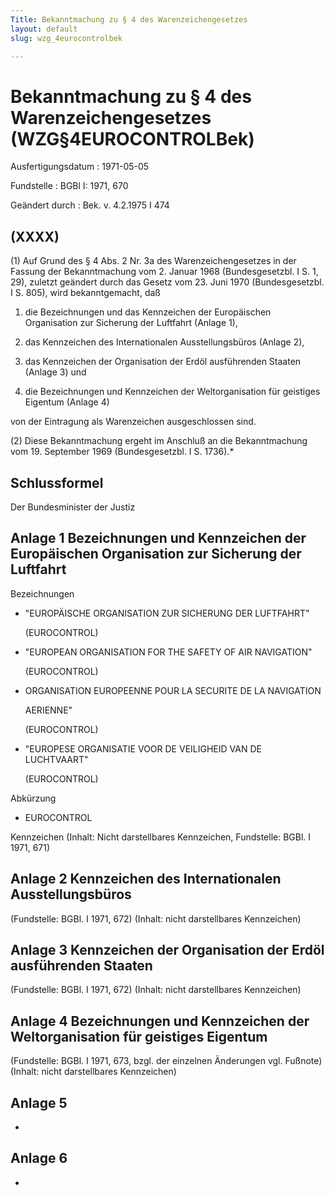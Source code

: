 ```yaml
---
Title: Bekanntmachung zu § 4 des Warenzeichengesetzes
layout: default
slug: wzg_4eurocontrolbek

---
```


# Bekanntmachung zu § 4 des Warenzeichengesetzes (WZG§4EUROCONTROLBek)

Ausfertigungsdatum
:   1971-05-05

Fundstelle
:   BGBl I: 1971, 670

Geändert durch
:   Bek. v. 4.2.1975 I 474


## (XXXX)

(1) Auf Grund des § 4 Abs. 2 Nr. 3a des Warenzeichengesetzes in der
Fassung der Bekanntmachung vom 2. Januar 1968 (Bundesgesetzbl. I S. 1,
29), zuletzt geändert durch das Gesetz vom 23. Juni 1970
(Bundesgesetzbl. I S. 805), wird bekanntgemacht, daß

1.  die Bezeichnungen und das Kennzeichen der Europäischen Organisation
    zur Sicherung der Luftfahrt (Anlage 1),


2.  das Kennzeichen des Internationalen Ausstellungsbüros (Anlage 2),


3.  das Kennzeichen der Organisation der Erdöl ausführenden Staaten
    (Anlage 3) und


4.  die Bezeichnungen und Kennzeichen der Weltorganisation für geistiges
    Eigentum (Anlage 4)



von der Eintragung als Warenzeichen ausgeschlossen sind.

(2) Diese Bekanntmachung ergeht im Anschluß an die Bekanntmachung vom
19\. September 1969 (Bundesgesetzbl. I S. 1736).\*


## Schlussformel

Der Bundesminister der Justiz


## Anlage 1 Bezeichnungen und Kennzeichen der Europäischen Organisation zur Sicherung der Luftfahrt

Bezeichnungen

-   "EUROPÄISCHE ORGANISATION ZUR SICHERUNG DER LUFTFAHRT"

    (EUROCONTROL)


-   "EUROPEAN ORGANISATION FOR THE SAFETY OF AIR NAVIGATION"

    (EUROCONTROL)


-   ORGANISATION EUROPEENNE POUR LA SECURITE DE LA NAVIGATION

    AERIENNE"

    (EUROCONTROL)


-   "EUROPESE ORGANISATIE VOOR DE VEILIGHEID VAN DE LUCHTVAART"

    (EUROCONTROL)



Abkürzung

*   EUROCONTROL



Kennzeichen
(Inhalt: Nicht darstellbares Kennzeichen,
Fundstelle: BGBl. I 1971, 671)


## Anlage 2 Kennzeichen des Internationalen Ausstellungsbüros

(Fundstelle: BGBl. I 1971, 672)
(Inhalt: nicht darstellbares Kennzeichen)


## Anlage 3 Kennzeichen der Organisation der Erdöl ausführenden Staaten

(Fundstelle: BGBl. I 1971, 672)
(Inhalt: nicht darstellbares Kennzeichen)


## Anlage 4 Bezeichnungen und Kennzeichen der Weltorganisation für geistiges Eigentum

(Fundstelle: BGBl. I 1971, 673,
bzgl. der einzelnen Änderungen vgl. Fußnote)
(Inhalt: nicht darstellbares Kennzeichen)


## Anlage 5

-


## Anlage 6

-

